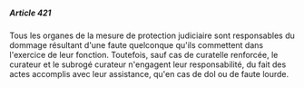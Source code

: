 ##### Article 421

Tous les organes de la mesure de protection judiciaire sont responsables du dommage résultant d'une faute quelconque qu'ils commettent dans l'exercice de leur fonction. Toutefois, sauf cas de curatelle renforcée, le curateur et le subrogé curateur n'engagent leur responsabilité, du fait des actes accomplis avec leur assistance, qu'en cas de dol ou de faute lourde.

